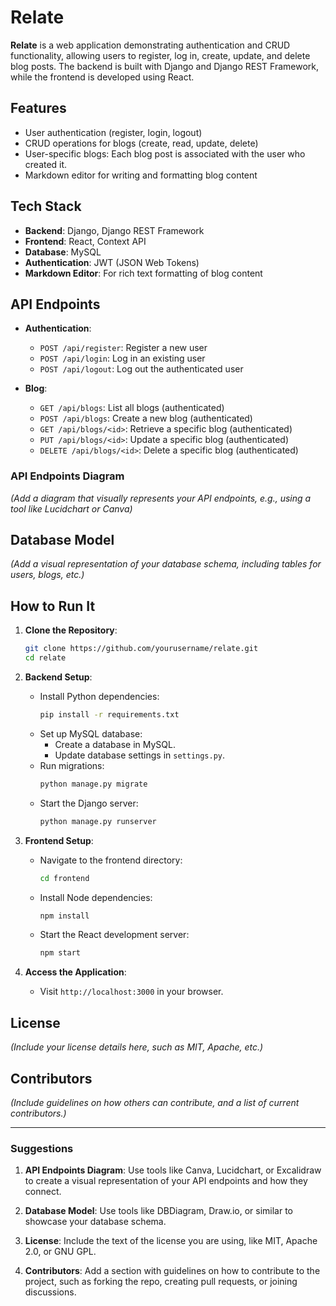 # Relate

**Relate** is a web application demonstrating authentication and CRUD functionality, allowing users to register, log in, create, update, and delete blog posts. The backend is built with Django and Django REST Framework, while the frontend is developed using React. 

## Features

- User authentication (register, login, logout)
- CRUD operations for blogs (create, read, update, delete)
- User-specific blogs: Each blog post is associated with the user who created it.
- Markdown editor for writing and formatting blog content

## Tech Stack

- **Backend**: Django, Django REST Framework
- **Frontend**: React, Context API
- **Database**: MySQL
- **Authentication**: JWT (JSON Web Tokens)
- **Markdown Editor**: For rich text formatting of blog content

## API Endpoints

- **Authentication**:
  - `POST /api/register`: Register a new user
  - `POST /api/login`: Log in an existing user
  - `POST /api/logout`: Log out the authenticated user
  <!-- - `GET /api/profile`: Retrieve the profile of the authenticated user
  - `PUT /api/profile/update`: Update the authenticated user’s profile
  - `POST /api/profile/change-password`: Change the password of the authenticated user -->

- **Blog**:
  - `GET /api/blogs`: List all blogs (authenticated)
  - `POST /api/blogs`: Create a new blog (authenticated)
  - `GET /api/blogs/<id>`: Retrieve a specific blog (authenticated)
  - `PUT /api/blogs/<id>`: Update a specific blog (authenticated)
  - `DELETE /api/blogs/<id>`: Delete a specific blog (authenticated)

### API Endpoints Diagram
*(Add a diagram that visually represents your API endpoints, e.g., using a tool like Lucidchart or Canva)*

## Database Model

*(Add a visual representation of your database schema, including tables for users, blogs, etc.)*

## How to Run It

1. **Clone the Repository**:
   ```bash
   git clone https://github.com/yourusername/relate.git
   cd relate
   ```

2. **Backend Setup**:
   - Install Python dependencies:
     ```bash
     pip install -r requirements.txt
     ```
   - Set up MySQL database:
     - Create a database in MySQL.
     - Update database settings in `settings.py`.
   - Run migrations:
     ```bash
     python manage.py migrate
     ```
   - Start the Django server:
     ```bash
     python manage.py runserver
     ```

3. **Frontend Setup**:
   - Navigate to the frontend directory:
     ```bash
     cd frontend
     ```
   - Install Node dependencies:
     ```bash
     npm install
     ```
   - Start the React development server:
     ```bash
     npm start
     ```

4. **Access the Application**:
   - Visit `http://localhost:3000` in your browser.

## License

*(Include your license details here, such as MIT, Apache, etc.)*

## Contributors

*(Include guidelines on how others can contribute, and a list of current contributors.)*

---

### Suggestions

1. **API Endpoints Diagram**: Use tools like Canva, Lucidchart, or Excalidraw to create a visual representation of your API endpoints and how they connect.

2. **Database Model**: Use tools like DBDiagram, Draw.io, or similar to showcase your database schema.

3. **License**: Include the text of the license you are using, like MIT, Apache 2.0, or GNU GPL.

4. **Contributors**: Add a section with guidelines on how to contribute to the project, such as forking the repo, creating pull requests, or joining discussions.
